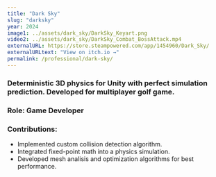 ```yaml
---
title: "Dark Sky"
slug: "darksky"
year: 2024
image1: ../assets/dark_sky/DarkSky_Keyart.png
video2: ../assets/dark_sky/DarkSky_Combat_BossAttack.mp4
externalURL: https://store.steampowered.com/app/1454960/Dark_Sky/
externalURLtext: "View on itch.io →"
permalink: /professional/dark-sky/
---
```


### Deterministic 3D physics for Unity with perfect simulation prediction. Developed for multiplayer golf game.

### Role: **Game Developer**

### Contributions:
* Implemented custom collision detection algorithm.
* Integrated fixed-point math into a physics simulation.
* Developed mesh analisis and optimization algorithms for best performance.